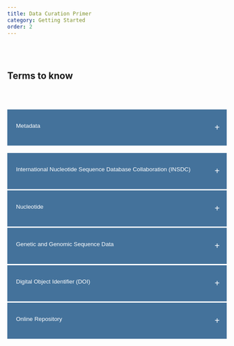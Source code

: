 ```yaml
---
title: Data Curation Primer
category: Getting Started
order: 2
---
```


</p>
</blockquote>

<html>
<head>
<meta name="viewport" content="width=device-width, initial-scale=1">
<style>
.collapsible {
  background-color: #44729B;
  color: white;
  cursor: pointer;
  padding-bottom: 30px;
  padding-top: 30px;
  padding-left: 20px;
  width: 100%;
  border: none;
  border-bottom: 3px solid white;
  text-align: left;
  outline: none;
}
.active, .collapsible:hover {
  background-color: #345878;
}
.content {
  padding: 0 20px;
  max-height: 0;
  overflow: hidden;
  transition: max-height 0.2s ease-out;
  background-color: rgb(68,114,155,0.2);
}
.collapsible:after {
  color: #ffffff;
  content: "+";
  font-size: 20px;
  float: right;
  margin-left: 5px;
  padding-right: 10px;
}
.active:after {
  content: "-";
  color: #ffffff;
  font-size: 20px;
  padding-right: 10px;
}
</style>
</head>
<body>
<br>
<br>

<h2>Terms to know</h2>

<br>
<br>

<button class="collapsible">Metadata</button>
<div class="content">
  <p><br>Information about a data set that is structured (often in machine-readable format) for purposes of search and retrieval. Metadata elements may include basic information (e.g., title, author, date created, etc.) and/or specific elements inherent to datasets (e.g., spatial coverage, time periods) (Data Curation Network Data Curation Glossary).</p>
</div>
<button class="collapsible">International Nucleotide Sequence Database Collaboration (INSDC)</button>
<div class="content">
  <p><br>Consists of a joint effort to collect and disseminate databases containing DNA and RNA sequences. It involves a collaboration between the following databases: [DNA Data Bank of Japan (DDBJ)](https://www.ddbj.nig.ac.jp/index-e.html), [European Nucleotide Archive (ENA)](https://www.ebi.ac.uk/ena/browser/home), and [GenBank (NCBI)](https://www.ncbi.nlm.nih.gov/genbank/). New and updated data on nucleotide sequences contributed by research teams to each of the three databases are synchronized on a daily basis (https://en.wikipedia.org/wiki/International_Nucleotide_Sequence_Database_Collaboration).</p>
</div>
<button class="collapsible">Nucleotide</button>
<div class="content">
  <p><br>The basic building block of nucleic acids (RNA and DNA) (https://www.genome.gov/genetics-glossary/Nucleotide).</p>
</div>
<button class="collapsible">Genetic and Genomic Sequence Data</button>
<div class="content">
  <p><br>The sequence of nucleotides which tell scientists the kind of genetic information that is carried by a particular segment of DNA or RNA. For example scientists can use sequence information to determine which stretches of DNA contain genes and which stretches carry regulatory instructions, turning genes on or off (https://www.genome.gov/about-genomics/fact-sheets/DNA-Sequencing-Fact-Sheet).</p>
</div>
<button class="collapsible">Digital Object Identifier (DOI)</button>
<div class="content">
  <p><br>A string of numbers, letters, and symbols used to uniquely identify an article or document and to provide it with a permanent web address (URL) (https://ask.library.uic.edu/faq/345899).</p>
</div>
<button class="collapsible">Online Repository</button>
<div class="content">
  <p><br>An archive or collection of documents such as journal articles, datasets, presentations, etc. An online repository can be for general use, institutional use, and/or discipline-specific use. Examples include: Dryad, Zenodo, ScholarSphere.</p>
</div>


<script>
var coll = document.getElementsByClassName("collapsible");
var i;

for (i = 0; i < coll.length; i++) {
  coll[i].addEventListener("click", function() {
    this.classList.toggle("active");
    var content = this.nextElementSibling;
    if (content.style.maxHeight){
      content.style.maxHeight = null;
    } else {
      content.style.maxHeight = content.scrollHeight + "px";
    }
  });
}
</script>

</body>
</html>

<br>
<br>
